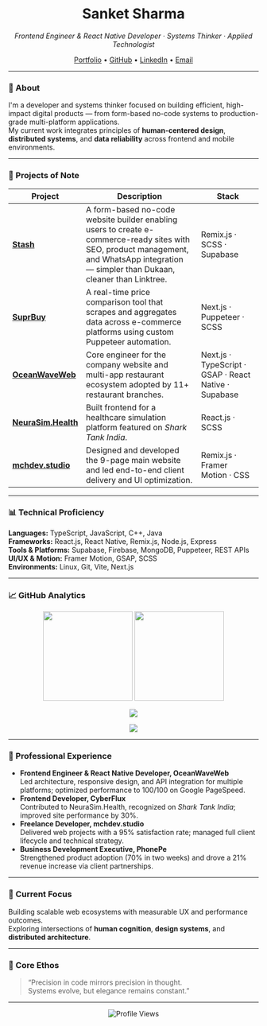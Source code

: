 <h1 align="center">Sanket Sharma</h1>
<p align="center">
  <em>Frontend Engineer & React Native Developer · Systems Thinker · Applied Technologist</em>
</p>

<p align="center">
  <a href="https://www.signaloninternet.com/">Portfolio</a> •
  <a href="https://github.com/signaloninternet">GitHub</a> •
  <a href="https://www.linkedin.com/in/signalinternet/">LinkedIn</a> •
  <a href="mailto:sanket@signaloninternet.com">Email</a>
</p>

---

### 🧩 About

I'm a developer and systems thinker focused on building efficient, high-impact digital products — from form-based no-code systems to production-grade multi-platform applications.  
My current work integrates principles of **human-centered design**, **distributed systems**, and **data reliability** across frontend and mobile environments.

---

### 🧱 Projects of Note

| Project | Description | Stack |
|----------|--------------|-------|
| [**Stash**](https://www.stash.market/) | A form-based no-code website builder enabling users to create e-commerce-ready sites with SEO, product management, and WhatsApp integration — simpler than Dukaan, cleaner than Linktree. | Remix.js · SCSS · Supabase |
| [**SuprBuy**](https://www.suprbuy.com/) | A real-time price comparison tool that scrapes and aggregates data across e-commerce platforms using custom Puppeteer automation. | Next.js · Puppeteer · SCSS |
| [**OceanWaveWeb**](https://oceanwaveweb.com/) | Core engineer for the company website and multi-app restaurant ecosystem adopted by 11+ restaurant branches. | Next.js · TypeScript · GSAP · React Native · Supabase |
| [**NeuraSim.Health**](https://www.linkedin.com/company/cyberflux-enterprises-private-limited/posts/?feedView=all) | Built frontend for a healthcare simulation platform featured on *Shark Tank India*. | React.js · SCSS |
| [**mchdev.studio**](https://www.mchdev.studio/) | Designed and developed the 9-page main website and led end-to-end client delivery and UI optimization. | Remix.js · Framer Motion · CSS |

---

### 📊 Technical Proficiency

**Languages:** TypeScript, JavaScript, C++, Java  
**Frameworks:** React.js, React Native, Remix.js, Node.js, Express  
**Tools & Platforms:** Supabase, Firebase, MongoDB, Puppeteer, REST APIs  
**UI/UX & Motion:** Framer Motion, GSAP, SCSS  
**Environments:** Linux, Git, Vite, Next.js

---

### 📈 GitHub Analytics

<p align="center">
  <img height="180em" src="https://github-readme-stats.vercel.app/api?username=signaloninternet&show_icons=true&theme=transparent&hide_border=true&include_all_commits=true&count_private=true&rank_icon=percentile" />
  <img height="180em" src="https://github-readme-stats.vercel.app/api/top-langs/?username=signaloninternet&layout=compact&theme=transparent&hide_border=true&langs_count=8" />
</p>

<p align="center">
  <img src="https://github-readme-streak-stats.herokuapp.com?user=signaloninternet&theme=transparent&hide_border=true" />
</p>

<p align="center">
  <img src="https://github-profile-trophy.vercel.app/?username=signaloninternet&theme=flat&no-frame=true&column=6&margin-w=10" />
</p>

---

### 🧠 Professional Experience

- **Frontend Engineer & React Native Developer, OceanWaveWeb**  
  Led architecture, responsive design, and API integration for multiple platforms; optimized performance to 100/100 on Google PageSpeed.  
- **Frontend Developer, CyberFlux**  
  Contributed to NeuraSim.Health, recognized on *Shark Tank India*; improved site performance by 30%.  
- **Freelance Developer, mchdev.studio**  
  Delivered web projects with a 95% satisfaction rate; managed full client lifecycle and technical strategy.  
- **Business Development Executive, PhonePe**  
  Strengthened product adoption (70% in two weeks) and drove a 21% revenue increase via client partnerships.

---

### 🧩 Current Focus

Building scalable web ecosystems with measurable UX and performance outcomes.  
Exploring intersections of **human cognition**, **design systems**, and **distributed architecture**.

---

### 🧬 Core Ethos

> “Precision in code mirrors precision in thought.  
>  Systems evolve, but elegance remains constant.”

---

<p align="center">
  <img src="https://komarev.com/ghpvc/?username=signaloninternet&color=grey&style=flat-square" alt="Profile Views" />
</p>
